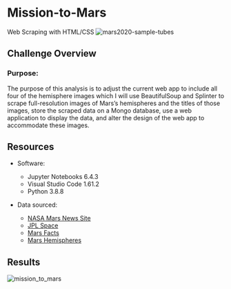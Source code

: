 # Mission-to-Mars
Web Scraping with HTML/CSS
![mars2020-sample-tubes](https://user-images.githubusercontent.com/89308251/139573149-06953c95-5d5f-4e8f-a6fc-8090e1ea7d26.jpg)


## Challenge Overview

### Purpose:
The purpose of this analysis is to adjust the current web app to include all four of the hemisphere images which I will use BeautifulSoup and Splinter to scrape full-resolution images of Mars’s hemispheres and the titles of those images, store the scraped data on a Mongo database, use a web application to display the data, and alter the design of the web app to accommodate these images.
   

## Resources
- Software:
   - Jupyter Notebooks 6.4.3
   - Visual Studio Code 1.61.2
   - Python 3.8.8

- Data sourced: 
   - [NASA Mars News Site](https://redplanetscience.com/)
   - [JPL Space](https://spaceimages-mars.com)
   - [Mars Facts](https://galaxyfacts-mars.com)
   - [Mars Hemispheres](https://marshemispheres.com/)
   
## Results

![mission_to_mars](https://user-images.githubusercontent.com/89308251/139573039-27f8c818-8a68-4d6e-a60c-349241072411.png)
